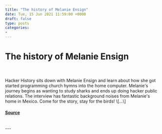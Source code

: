 ```yaml
---
title: "The history of Melanie Ensign"
date: Tue, 15 Jun 2021 11:59:00 +0000
draft: false
type: posts
categories: 
- 
---
```

# The history of Melanie Ensign

<br/>

<br/>
Hacker History sits down with Melanie Ensign and learn about how she got started programming church hymns into the home computer. Melanie's journey begins as wanting to study sharks and ends up doing hacker public relations. The interview has fantastic background noises from Melanie's home in Mexico. Come for the story, stay for the birds! \[…\]

#### [Source](https://hackerhistory.com/podcast/the-history-of-melanie-ensign/)

<br/>
---
